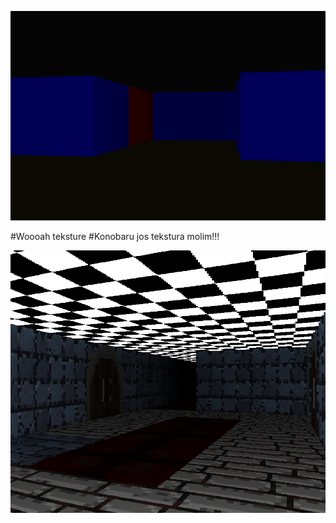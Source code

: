 ![screenshot](https://github.com/kar-low/C-raycaster-game/blob/master/sc2.png)


#Woooah teksture
#Konobaru jos tekstura molim!!!

![screenshot](https://github.com/kar-low/C-raycaster-game/blob/master/Screenshot%20from%202024-06-07%2001-02-56.png)
